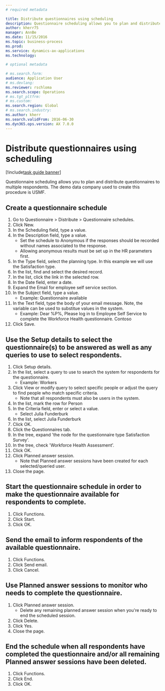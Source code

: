```yaml
--- 
# required metadata 
 
title: Distribute questionnaires using scheduling
description: Questionnaire scheduling allows you to plan and distribute questionnaires to multiple respondents. 
author: kherr75
manager: AnnBe 
ms.date: 11/15/2016
ms.topic: business-process 
ms.prod:  
ms.service: dynamics-ax-applications 
ms.technology:  
 
# optional metadata 
 
# ms.search.form:   
audience: Application User 
# ms.devlang:  
ms.reviewer: rschloma
ms.search.scope: Operations 
# ms.tgt_pltfrm:  
# ms.custom:  
ms.search.region: Global
# ms.search.industry: 
ms.author: kherr
ms.search.validFrom: 2016-06-30 
ms.dyn365.ops.version: AX 7.0.0 
---
```

# Distribute questionnaires using scheduling

[!include[task guide banner](../../includes/task-guide-banner.md)]

Questionnaire scheduling allows you to plan and distribute questionnaires to multiple respondents. The demo data company used to create this procedure is USMF.


## Create a questionnaire schedule
1. Go to Questionnaire > Distribute > Questionnaire schedules.
2. Click New.
3. In the Scheduling field, type a value.
4. In the Description field, type a value.
    * Set the schedule to Anonymous if the responses should be recorded without names associated to the response.  
    * Allowing anonymous results must be set up in the HR parameters first.  
5. In the Type field, select the planning type.  In this example we will use the Satisfaction type.
6. In the list, find and select the desired record.
7. In the list, click the link in the selected row.
8. In the Date field, enter a date.
9. Expand the Email for employee self service section.
10. In the Subject field, type a value.
    * Example: Questionnaire available  
11. In the Text field, type the body of your email message. Note, the variable can be used to substitue values in the system.
    * Example:   Dear %P%,  Please log in to Employee Self Service to complete the Workforce Health questionnaire.  Contoso  
12. Click Save.

## Use the Setup details to select the questionnaire(s) to be answered as well as any queries to use to select respondents.
1. Click Setup details.
2. In the list, select a query to use to search the system for respondents for the questionnaire.
    * Example: Workers  
3. Click View or modify query to select specific people or adjust the query to find people who match specific criteria.
    * Note that all respondents must also be users in the system.  
4. In the list, mark the row for Person
5. In the Criteria field, enter or select a value.
    * Select Julia Funderburk  
6. In the list, select Julia Funderburk
7. Click OK.
8. Click the Questionnaires tab.
9. In the tree, expand 'the node for the questionnaire type Satisfaction Survey'.
10. In the tree, check 'Workforce Health Assessment'.
11. Click OK.
12. Click Planned answer session.
    * Note that Planned answer sessions have been created for each selected/queried user.  
13. Close the page.

## Start the questionnaire schedule in order to make the questionnaire available for respondents to complete.
1. Click Functions.
2. Click Start.
3. Click OK.

## Send the email to inform respondents of the available questionnaire.
1. Click Functions.
2. Click Send email.
3. Click Cancel.

## Use Planned answer sessions to monitor who needs to complete the questionnaire.
1. Click Planned answer session.
    * Delete any remaining planned answer session when you're ready to end the scheduled session.  
2. Click Delete.
3. Click Yes.
4. Close the page.

## End the schedule when all respondents have completed the questionnaire and/or all remaining Planned answer sessions have been deleted.
1. Click Functions.
2. Click End.
3. Click OK.

